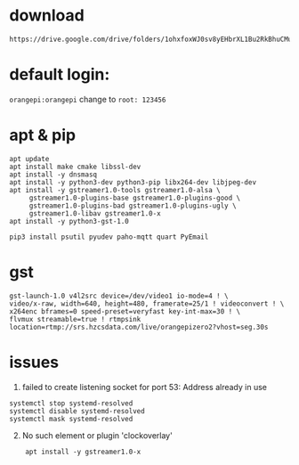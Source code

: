 
# download
    https://drive.google.com/drive/folders/1ohxfoxWJ0sv8yEHbrXL1Bu2RkBhuCMup

# default login:
  `orangepi:orangepi` change to `root: 123456`

# apt & pip
    apt update
    apt install make cmake libssl-dev
    apt install -y dnsmasq
    apt install -y python3-dev python3-pip libx264-dev libjpeg-dev
    apt install -y gstreamer1.0-tools gstreamer1.0-alsa \
         gstreamer1.0-plugins-base gstreamer1.0-plugins-good \
         gstreamer1.0-plugins-bad gstreamer1.0-plugins-ugly \
         gstreamer1.0-libav gstreamer1.0-x
    apt install -y python3-gst-1.0

    pip3 install psutil pyudev paho-mqtt quart PyEmail

# gst

    gst-launch-1.0 v4l2src device=/dev/video1 io-mode=4 ! \
    video/x-raw, width=640, height=480, framerate=25/1 ! videoconvert ! \
    x264enc bframes=0 speed-preset=veryfast key-int-max=30 ! \
    flvmux streamable=true ! rtmpsink location=rtmp://srs.hzcsdata.com/live/orangepizero2?vhost=seg.30s

# issues

1. failed to create listening socket for port 53: Address already in use

```
systemctl stop systemd-resolved
systemctl disable systemd-resolved
systemctl mask systemd-resolved
```

2. No such element or plugin 'clockoverlay'

```
    apt install -y gstreamer1.0-x
```
